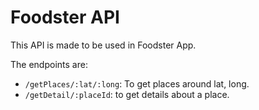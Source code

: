 Foodster API
=================

This API is made to be used in Foodster App.

The endpoints are:

 - `/getPlaces/:lat/:long`: To get places around lat, long.
 - `/getDetail/:placeId`: to get details about a place.